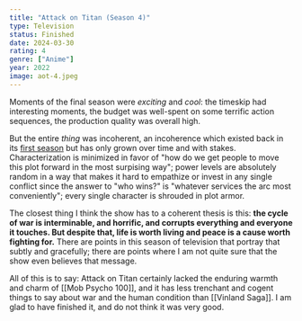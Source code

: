 ```yaml
---
title: "Attack on Titan (Season 4)"
type: Television
status: Finished
date: 2024-03-30
rating: 4
genre: ["Anime"]
year: 2022
image: aot-4.jpeg
---
```


Moments of the final season were _exciting_ and _cool_: the timeskip had interesting moments, the budget was well-spent on some terrific action sequences, the production quality was overall high.

But the entire _thing_ was incoherent, an incoherence which existed back in its [first season](https://jmduke.com/media/attack-on-titan-season-1-/) but has only grown over time and with stakes. Characterization is minimized in favor of "how do we get people to move this plot forward in the most surpising way"; power levels are absolutely random in a way that makes it hard to empathize or invest in any single conflict since the answer to "who wins?" is "whatever services the arc most conveniently"; every single character is shrouded in plot armor.

The closest thing I think the show has to a coherent thesis is this: **the cycle of war is interminable, and horrific, and corrupts everything and everyone it touches. But despite that, life is worth living and peace is a cause worth fighting for.** There are points in this season of television that portray that subtly and gracefully; there are points where I am not quite sure that the show even believes that message.

All of this is to say: Attack on Titan certainly lacked the enduring warmth and charm of [[Mob Psycho 100]], and it has less trenchant and cogent things to say about war and the human condition than [[Vinland Saga]]. I am glad to have finished it, and do not think it was very good.
